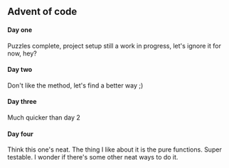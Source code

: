 ## Advent of code

#### Day one

Puzzles complete, project setup still a work in progress, let's ignore it for now, hey?

#### Day two

Don't like the method, let's find a better way ;)

#### Day three

Much quicker than day 2

#### Day four

Think this one's neat. The thing I like about it is the pure functions. Super testable. I wonder if there's some other neat ways to do it.
